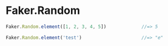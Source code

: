 # Faker.Random

```js
Faker.Random.element([1, 2, 3, 4, 5])             //=> 5

Faker.Random.element('test')                      //=> "e"
```
